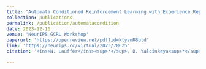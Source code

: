 ```yaml
---
title: "Automata Conditioned Reinforcement Learning with Experience Replay"
collection: publications
permalink: /publication/automatacondition
date: 2023-12-10
venue: 'NeurIPS GCRL Workshop'
paperurl: 'https://openreview.net/pdf?id=ktyvmR8btd'
link: 'https://neurips.cc/virtual/2023/78625'
citation: '<ins>N. Lauffer</ins><sup>*</sup>, B. Yalcinkaya<sup>*</sup>, M. Vazquez-Chanlatte, S. Seshia. <i>NeurIPS 2024</i>.'

---
```


